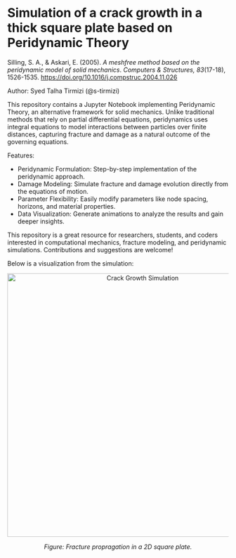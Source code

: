 # Simulation of a crack growth in a thick square plate based on Peridynamic Theory

Silling, S. A., & Askari, E. (2005). *A meshfree method based on the peridynamic model of solid mechanics*. *Computers & Structures, 83*(17-18), 1526-1535. https://doi.org/10.1016/j.compstruc.2004.11.026

Author: Syed Talha Tirmizi (@s-tirmizi)

This repository contains a Jupyter Notebook implementing Peridynamic Theory, an alternative framework for solid mechanics. Unlike traditional methods that rely on partial differential equations, peridynamics uses integral equations to model interactions between particles over finite distances, capturing fracture and damage as a natural outcome of the governing equations.

Features:

- Peridynamic Formulation: Step-by-step implementation of the peridynamic approach.
- Damage Modeling: Simulate fracture and damage evolution directly from the equations of motion.
- Parameter Flexibility: Easily modify parameters like node spacing, horizons, and material properties.
- Data Visualization: Generate animations to analyze the results and gain deeper insights.

This repository is a great resource for researchers, students, and coders interested in computational mechanics, fracture modeling, and peridynamic simulations. Contributions and suggestions are welcome!

Below is a visualization from the simulation:

<div align="center">
    <img src="https://github.com/s-tirmizi/peridynamics-model/blob/main/dec_scatter_plot_animation-dpi50.gif" alt="Crack Growth Simulation" width="600">
    <p><i>Figure: Fracture propragation in a 2D square plate.</i></p>
</div>
